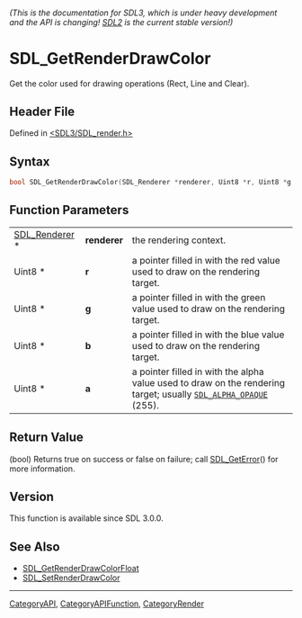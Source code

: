 ###### (This is the documentation for SDL3, which is under heavy development and the API is changing! [SDL2](https://wiki.libsdl.org/SDL2/) is the current stable version!)
# SDL_GetRenderDrawColor

Get the color used for drawing operations (Rect, Line and Clear).

## Header File

Defined in [<SDL3/SDL_render.h>](https://github.com/libsdl-org/SDL/blob/main/include/SDL3/SDL_render.h)

## Syntax

```c
bool SDL_GetRenderDrawColor(SDL_Renderer *renderer, Uint8 *r, Uint8 *g, Uint8 *b, Uint8 *a);
```

## Function Parameters

|                                |              |                                                                                                                                      |
| ------------------------------ | ------------ | ------------------------------------------------------------------------------------------------------------------------------------ |
| [SDL_Renderer](SDL_Renderer) * | **renderer** | the rendering context.                                                                                                               |
| Uint8 *                        | **r**        | a pointer filled in with the red value used to draw on the rendering target.                                                         |
| Uint8 *                        | **g**        | a pointer filled in with the green value used to draw on the rendering target.                                                       |
| Uint8 *                        | **b**        | a pointer filled in with the blue value used to draw on the rendering target.                                                        |
| Uint8 *                        | **a**        | a pointer filled in with the alpha value used to draw on the rendering target; usually [`SDL_ALPHA_OPAQUE`](SDL_ALPHA_OPAQUE) (255). |

## Return Value

(bool) Returns true on success or false on failure; call
[SDL_GetError](SDL_GetError)() for more information.

## Version

This function is available since SDL 3.0.0.

## See Also

- [SDL_GetRenderDrawColorFloat](SDL_GetRenderDrawColorFloat)
- [SDL_SetRenderDrawColor](SDL_SetRenderDrawColor)

----
[CategoryAPI](CategoryAPI), [CategoryAPIFunction](CategoryAPIFunction), [CategoryRender](CategoryRender)

